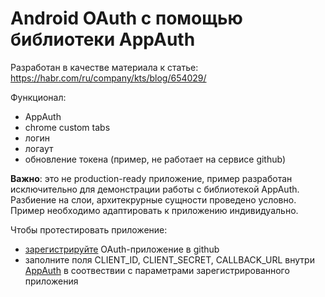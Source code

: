 # Android OAuth с помощью библиотеки AppAuth

Разработан в качестве материала к статье: https://habr.com/ru/company/kts/blog/654029/

Функционал:
- AppAuth
- chrome custom tabs
- логин
- логаут
- обновление токена (пример, не работает на сервисе github)

**Важно**: это не production-ready приложение, пример разработан исключительно для демонстрации работы с библиотекой AppAuth. Разбиение на слои, архитекрурные сущности проведено условно. Пример необходимо адаптировать к приложению индивидуально.

Чтобы протестировать приложение:
- [зарегистрируйте](https://docs.github.com/en/developers/apps/building-oauth-apps/creating-an-oauth-app) OAuth-приложение в github
- заполните поля CLIENT_ID, CLIENT_SECRET, CALLBACK_URL внутри [AppAuth](app/src/main/java/com/kts/github/data/auth/AppAuth.kt) в соотвествии с параметрами зарегистрированного приложения
